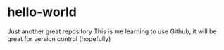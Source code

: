 # hello-world
Just another great repository
This is me learning to use Github, it will be great for version control (hopefully)
